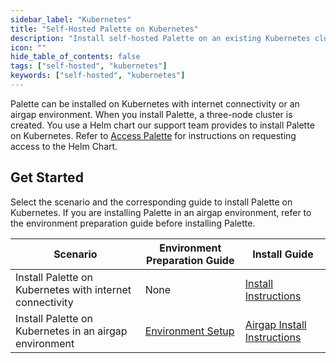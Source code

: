 ```yaml
---
sidebar_label: "Kubernetes"
title: "Self-Hosted Palette on Kubernetes"
description: "Install self-hosted Palette on an existing Kubernetes cluster."
icon: ""
hide_table_of_contents: false
tags: ["self-hosted", "kubernetes"]
keywords: ["self-hosted", "kubernetes"]
---
```


Palette can be installed on Kubernetes with internet connectivity or an airgap environment. When you install Palette, a
three-node cluster is created. You use a Helm chart our support team provides to install Palette on Kubernetes. Refer to
[Access Palette](../../palette.md#access-palette) for instructions on requesting access to the Helm Chart.

## Get Started

Select the scenario and the corresponding guide to install Palette on Kubernetes. If you are installing Palette in an
airgap environment, refer to the environment preparation guide before installing Palette.

| Scenario                                                 | Environment Preparation Guide                            | Install Guide                                      |
| -------------------------------------------------------- | -------------------------------------------------------- | -------------------------------------------------- |
| Install Palette on Kubernetes with internet connectivity | None                                                     | [Install Instructions](./install/non-airgap.md)    |
| Install Palette on Kubernetes in an airgap environment   | [Environment Setup](./setup/airgap/environment-setup.md) | [Airgap Install Instructions](./install/airgap.md) |
